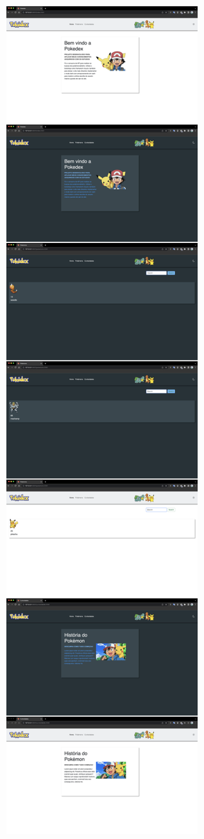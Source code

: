 <img src="pictures/home1.png"/>
<img src="pictures/homee2.png"/>
<img src="pictures/pokemonssearch1.png"/>
<img src="pictures/pokemonssearch2.png"/>
<img src="pictures/pokemonssearch3.png"/>
<img src="pictures/historia1.png"/>
<img src="pictures/historia2.png"/>
